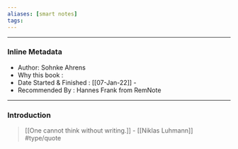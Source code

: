 ```yaml
---
aliases: [smart notes]
tags:
---
```

---

### Inline Metadata
- Author: Sohnke Ahrens
- Why this book : 	
- Date Started & Finished : [[07-Jan-22]] - 
- Recommended By : Hannes Frank from RemNote
---

### Introduction
> [[One cannot think without writing.]] 
> \- [[Niklas Luhmann]]
> #type/quote 





